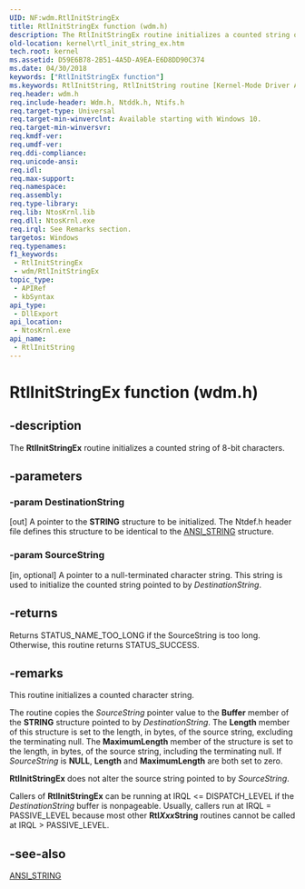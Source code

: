 ```yaml
---
UID: NF:wdm.RtlInitStringEx
title: RtlInitStringEx function (wdm.h)
description: The RtlInitStringEx routine initializes a counted string of 8-bit characters.
old-location: kernel\rtl_init_string_ex.htm
tech.root: kernel
ms.assetid: D59E6B78-2B51-4A5D-A9EA-E6D8DD90C374
ms.date: 04/30/2018
keywords: ["RtlInitStringEx function"]
ms.keywords: RtlInitString, RtlInitString routine [Kernel-Mode Driver Architecture], RtlInitStringEx, kernel.rtl_init_string_ex, wdm/RtlInitString
req.header: wdm.h
req.include-header: Wdm.h, Ntddk.h, Ntifs.h
req.target-type: Universal
req.target-min-winverclnt: Available starting with Windows 10.
req.target-min-winversvr: 
req.kmdf-ver: 
req.umdf-ver: 
req.ddi-compliance: 
req.unicode-ansi: 
req.idl: 
req.max-support: 
req.namespace: 
req.assembly: 
req.type-library: 
req.lib: NtosKrnl.lib
req.dll: NtosKrnl.exe
req.irql: See Remarks section.
targetos: Windows
req.typenames: 
f1_keywords:
 - RtlInitStringEx
 - wdm/RtlInitStringEx
topic_type:
 - APIRef
 - kbSyntax
api_type:
 - DllExport
api_location:
 - NtosKrnl.exe
api_name:
 - RtlInitString
---
```


# RtlInitStringEx function (wdm.h)


## -description

The <b>RtlInitStringEx</b> routine initializes a counted string of 8-bit characters.

## -parameters

### -param DestinationString 

[out]
A pointer to the <b>STRING</b> structure to be initialized. The Ntdef.h header file defines this structure to be identical to the <a href="https://docs.microsoft.com/windows/win32/api/ntdef/ns-ntdef-string">ANSI_STRING</a> structure.

### -param SourceString 

[in, optional]
A pointer to a null-terminated character string. This string is used to initialize the counted string pointed to by <i>DestinationString</i>.

## -returns

Returns STATUS_NAME_TOO_LONG if the SourceString is too long. Otherwise, this routine returns STATUS_SUCCESS.

## -remarks

This routine initializes a counted character string.

The routine copies the <i>SourceString</i> pointer value to the <b>Buffer</b> member of the <b>STRING</b> structure pointed to by <i>DestinationString</i>. The <b>Length</b> member of this structure is set to the length, in bytes, of the source string, excluding the terminating null. The <b>MaximumLength</b> member of the structure is set to the length, in bytes, of the source string, including the terminating null. If <i>SourceString</i> is <b>NULL</b>, <b>Length</b> and <b>MaximumLength</b> are both set to zero.

<b>RtlInitStringEx</b> does not alter the source string pointed to by <i>SourceString</i>.

Callers of <b>RtlInitStringEx</b> can be running at IRQL <= DISPATCH_LEVEL if the <i>DestinationString</i> buffer is nonpageable. Usually, callers run at IRQL = PASSIVE_LEVEL because most other <b>Rtl<i>Xxx</i>String</b> routines cannot be called at IRQL > PASSIVE_LEVEL.

## -see-also

<a href="https://docs.microsoft.com/windows/win32/api/ntdef/ns-ntdef-string">ANSI_STRING</a>

